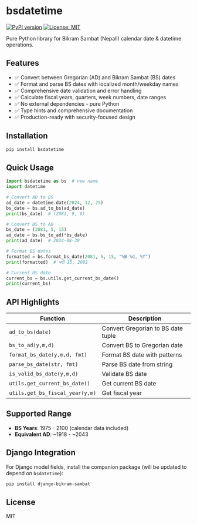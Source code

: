# bsdatetime

[![PyPI version](https://badge.fury.io/py/bsdatetime.svg)](https://badge.fury.io/py/bsdatetime)
[![License: MIT](https://img.shields.io/badge/License-MIT-yellow.svg)](https://opensource.org/licenses/MIT)

Pure Python library for Bikram Sambat (Nepali) calendar date & datetime operations.

## Features

- ✅ Convert between Gregorian (AD) and Bikram Sambat (BS) dates
- ✅ Format and parse BS dates with localized month/weekday names
- ✅ Comprehensive date validation and error handling  
- ✅ Calculate fiscal years, quarters, week numbers, date ranges
- ✅ No external dependencies - pure Python
- ✅ Type hints and comprehensive documentation
- ✅ Production-ready with security-focused design

## Installation

```bash
pip install bsdatetime
```

## Quick Usage

```python
import bsdatetime as bs  # new name
import datetime

# Convert AD to BS
ad_date = datetime.date(2024, 12, 25)
bs_date = bs.ad_to_bs(ad_date)
print(bs_date)  # (2081, 9, 9)

# Convert BS to AD  
bs_date = (2081, 5, 15)
ad_date = bs.bs_to_ad(*bs_date)
print(ad_date)  # 2024-08-30

# Format BS dates
formatted = bs.format_bs_date(2081, 5, 15, "%B %d, %Y")
print(formatted)  # भदौ 15, 2081

# Current BS date
current_bs = bs.utils.get_current_bs_date()
print(current_bs)
```

## API Highlights

| Function | Description |
|----------|-------------|
| `ad_to_bs(date)` | Convert Gregorian to BS date tuple |
| `bs_to_ad(y,m,d)` | Convert BS to Gregorian date |
| `format_bs_date(y,m,d, fmt)` | Format BS date with patterns |
| `parse_bs_date(str, fmt)` | Parse BS date from string |
| `is_valid_bs_date(y,m,d)` | Validate BS date |
| `utils.get_current_bs_date()` | Get current BS date |
| `utils.get_bs_fiscal_year(y,m)` | Get fiscal year |

## Supported Range

- **BS Years**: 1975 - 2100 (calendar data included)
- **Equivalent AD**: ~1918 - ~2043

## Django Integration

For Django model fields, install the companion package (will be updated to depend on `bsdatetime`):

```bash
pip install django-bikram-sambat
```

## License

MIT
